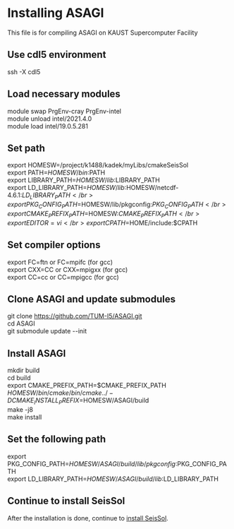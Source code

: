 # Installing ASAGI
This file is for compiling ASAGI on KAUST Supercomputer Facility

## Use cdl5 environment
ssh -X cdl5</br>

## Load necessary modules
module swap PrgEnv-cray PrgEnv-intel</br>
module unload intel/2021.4.0</br>
module load intel/19.0.5.281</br>

## Set path
export HOMESW=/project/k1488/kadek/myLibs/cmakeSeisSol</br>
export PATH=$HOMESW/bin:$PATH</br>
export LIBRARY_PATH=$HOMESW/lib:$LIBRARY_PATH</br>
export LD_LIBRARY_PATH=$HOMESW/lib:$HOMESW/netcdf-4.6.1:$LD_LIBRARY_PATH</br>
export PKG_CONFIG_PATH=$HOMESW/lib/pkgconfig:$PKG_CONFIG_PATH</br>
export CMAKE_PREFIX_PATH=$HOMESW:$CMAKE_PREFIX_PATH</br>
export EDITOR=vi</br>
export CPATH=$HOME/include:$CPATH</br>

## Set compiler options
export FC=ftn or FC=mpifc (for gcc)</br>
export CXX=CC or CXX=mpigxx (for gcc)</br>
export CC=cc or CC=mpigcc (for gcc)</br>

## Clone ASAGI and update submodules
git clone https://github.com/TUM-I5/ASAGI.git</br>
cd ASAGI</br>
git submodule update --init</br>

## Install ASAGI
mkdir build</br>
cd build</br>
export CMAKE_PREFIX_PATH=$CMAKE_PREFIX_PATH</br>
$HOMESW/bin/cmake/bin/cmake ../ -DCMAKE_INSTALL_PREFIX=$HOMESW/ASAGI/build</br>
make -j8</br>
make install</br>

## Set the following path
export PKG_CONFIG_PATH=$HOMESW/ASAGI/build/lib/pkgconfig:$PKG_CONFIG_PATH</br>
export LD_LIBRARY_PATH=$HOMESW/ASAGI/build/lib:$LD_LIBRARY_PATH</br>

## Continue to install SeisSol
After the installation is done, continue to [install SeisSol](https://github.com/palgunadi1993/installSeisSolLocalKAUST-workstation/blob/main/Shaheen.md).



